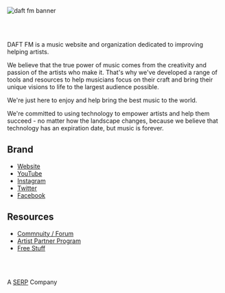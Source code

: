
![daft fm banner](https://github.com/user-attachments/assets/4ddc5261-faa0-44c9-89fc-1952dbdd7ee1)

<br><br>
<p>DAFT FM is a music website and organization dedicated to improving helping artists.</p>

<p>We believe that the true power of music comes from the creativity and passion of the artists who make it. That's why we've developed a range of tools and resources to help musicians focus on their craft and bring their unique visions to life to the largest audience possible.</p>

<p>We're just here to enjoy and help bring the best music to the world.</p>

<p>We're committed to using technology to empower artists and help them succeed - no matter how the landscape changes, because we believe that technology has an expiration date, but music is forever.</p>


## Brand
- [Website](https://daft.fm)
- [YouTube](https://serp.ly/@daftfm/youtube)
- [Instagram](https://serp.ly/@daftfm/instagram)
- [Twitter](https://serp.ly/@daftfm/twitter)
- [Facebook](https://serp.ly/@daftfm/facebook)


## Resources
- [Commnuity / Forum](https://github.com/daftfm/discussions)
- [Artist Partner Program](https://giothub.com/daftfm/parter-program)
- [Free Stuff](https://serp.ly/@daftfm/stuff)


<br><br>

A [SERP](https://serp.co) Company

